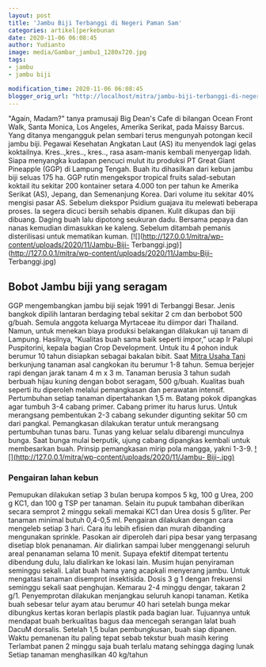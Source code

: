 ```yaml
---
layout: post
title: 'Jambu Biji Terbanggi di Negeri Paman Sam'
categories: artikel|perkebunan
date: 2020-11-06 06:08:45
author: Yudianto
image: media/Gambar_jambu1_1280x720.jpg
tags:
- jambu
- jambu biji

modification_time: 2020-11-06 06:08:45
blogger_orig_url: "http://localhost/mitra/jambu-biji-terbanggi-di-negeri-paman.html"
---
```


"Again, Madam?" tanya pramusaji Big Dean's Cafe di bilangan Ocean Front Walk,
Santa Monica, Los Angeles, Amerika Serikat, pada Maissy Barcus. Yang ditanya
mengangguk pelan sembari terus mengunyah potongan kecil jambu biji. Pegawai
Kesehatan Angkatan Laut (AS) itu menyendok lagi gelas koktailnya.
Kres..,kres.., kres.., rasa asam-manis kembali menyergap lidah. Siapa
menyangka kudapan pencuci mulut itu produksi PT Great Giant Pineapple (GGP) di
Lampung Tengah. Buah itu dihasilkan dari kebun jambu biji seluas 175 ha. GGP
rutin mengekspor tropical fruits salad-sebutan koktail itu sekitar 200
kontainer setara 4.000 ton per tahun ke Amerika Serikat (AS), Jepang, dan
Semenanjung Korea. Dari volume itu sekitar 40% mengisi pasar AS. Sebelum
diekspor Psidium guajava itu melewati beberapa proses. Ia segera dicuci bersih
sehabis dipanen. Kulit dikupas dan biji dibuang. Daging buah lalu dipotong
seukuran dadu. Bersama pepaya dan nanas kemudian dimasukkan ke kaleng. Sebelum
ditambah pemanis disterilisasi untuk mematikan kuman.
[![](http://127.0.0.1/mitra/wp-content/uploads/2020/11/Jambu-Biji-
Terbanggi.jpg)](http://127.0.0.1/mitra/wp-content/uploads/2020/11/Jambu-Biji-
Terbanggi.jpg)

## Bobot Jambu biji yang seragam

GGP mengembangkan jambu biji sejak 1991 di Terbanggi Besar. Jenis bangkok
dipilih lantaran berdaging tebal sekitar 2 cm dan berbobot 500 g/buah. Semula
anggota keluarga Myrtaceae itu diimpor dari Thailand. Namun, untuk menekan
biaya produksi belakangan dilakukan uji tanam di Lampung. Hasilnya, “Kualitas
buah sama baik seperti impor,” ucap Ir Palupi Puspitorini, kepala bagian Crop
Development. Untuk itu 4 pohon induk berumur 10 tahun disiapkan sebagai
bakalan bibit. Saat [Mitra Usaha Tani](http://127.0.0.1/mitra) berkunjung
tanaman asal cangkokan itu berumur 1-8 tahun. Semua berjejer rapi dengan jarak
tanam 4 m x 3 m. Tanaman berusia 3 tahun sudah berbuah hijau kuning dengan
bobot seragam, 500 g/buah. Kualitas buah seperti itu diperoleh melalui
pemangkasan dan perawatan intensif. Pertumbuhan setiap tanaman dipertahankan
1,5 m. Batang pokok dipangkas agar tumbuh 3-4 cabang primer. Cabang primer itu
harus lurus. Untuk merangsang pembentukan 2-3 cabang sekunder digunting
sekitar 50 cm dari pangkal. Pemangkasan dilakukan teratur untuk merangsang
pertumbuhan tunas baru. Tunas yang keluar selalu dibarengi munculnya bunga.
Saat bunga mulai berputik, ujung cabang dipangkas kembali untuk membesarkan
buah. Prinsip pemangkasan mirip pola mangga, yakni 1-3-9.
[![](http://127.0.0.1/mitra/wp-content/uploads/2020/11/Jambu-
Biji-.jpg)](http://127.0.0.1/mitra/wp-content/uploads/2020/11/Jambu-Biji-.jpg)

### Pengairan lahan kebun

Pemupukan dilakukan setiap 3 bulan berupa kompos 5 kg, 100 g Urea, 200 g KC1,
dan 100 g TSP per tanaman. Selain itu pupuk tambahan diberikan secara semprot
2 minggu sekali memakai KC1 dan Urea dosis 5 g/liter. Per tanaman minimal
butuh 0,4-0,5 ml. Pengairan dilakukan dengan cara mengeleb setiap 3 hari. Cara
itu lebih efisien dan murah dibanding mengunakan sprinkle. Pasokan air
diperoleh dari pipa besar yang terpasang disetiap blok penanaman. Air
dialirkan sampai luber menggenangi seluruh areal penanaman selama 10 menit.
Supaya efektif ditempat tertentu dibendung dulu, lalu dialirkan ke lokasi
lain. Musim hujan penyiraman seminggu sekali. Lalat buah hama yang acapkali
menyerang jambu. Untuk mengatasi tanaman disemprot insektisida. Dosis 3 g 1
dengan frekuensi seminggu sekali saat penghujan. Kemarau 2-4 minggu dengar,
takaran 2 g/1. Penyemprotan dilakukan menjangkau seluruh kanopi tanaman.
Ketika buah sebesar telur ayam atau berumur 40 hari setelah bunga mekar
dibungkus kertas koran berlapis plastik pada bagian luar. Tujuannya untuk
mendapat buah berkualitas bagus daa mencegah serangan lalat buah DacuM
dorsalis. Setelah 1,5 bulan pembungkusan, buah siap dipanen. Waktu pemanenan
itu paling tepat sebab tekstur buah masih kering Terlambat panen 2 minggu saja
buah terlalu matang sehingga daging lunak Setiap tanaman menghasilkan 40
kg/tahun


